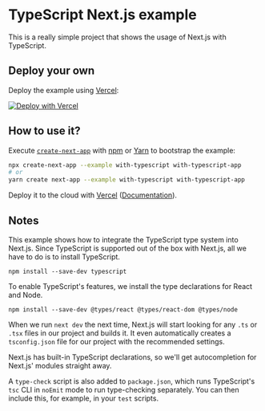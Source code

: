 # TypeScript Next.js example

This is a really simple project that shows the usage of Next.js with TypeScript.

## Deploy your own

Deploy the example using
[Vercel](https://vercel.com?utm_source=github&utm_medium=readme&utm_campaign=next-example):

[![Deploy with Vercel](https://vercel.com/button)](https://vercel.com/new/git/external?repository-url=https://github.com/vercel/next.js/tree/canary/examples/with-typescript&project-name=with-typescript&repository-name=with-typescript)

## How to use it?

Execute [`create-next-app`](https://github.com/vercel/next.js/tree/canary/packages/create-next-app)
with [npm](https://docs.npmjs.com/cli/init) or [Yarn](https://yarnpkg.com/lang/en/docs/cli/create/)
to bootstrap the example:

```bash
npx create-next-app --example with-typescript with-typescript-app
# or
yarn create next-app --example with-typescript with-typescript-app
```

Deploy it to the cloud with
[Vercel](https://vercel.com/new?utm_source=github&utm_medium=readme&utm_campaign=next-example)
([Documentation](https://nextjs.org/docs/deployment)).

## Notes

This example shows how to integrate the TypeScript type system into Next.js. Since TypeScript is
supported out of the box with Next.js, all we have to do is to install TypeScript.

```
npm install --save-dev typescript
```

To enable TypeScript's features, we install the type declarations for React and Node.

```
npm install --save-dev @types/react @types/react-dom @types/node
```

When we run `next dev` the next time, Next.js will start looking for any `.ts` or `.tsx` files in
our project and builds it. It even automatically creates a `tsconfig.json` file for our project with
the recommended settings.

Next.js has built-in TypeScript declarations, so we'll get autocompletion for Next.js' modules
straight away.

A `type-check` script is also added to `package.json`, which runs TypeScript's `tsc` CLI in `noEmit`
mode to run type-checking separately. You can then include this, for example, in your `test`
scripts.
